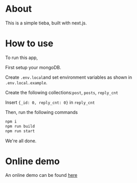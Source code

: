# About

This is a simple tieba, built with next.js.

# How to use

To run this app,

First setup your mongoDB.

Create `.env.local`and set environment variables as shown in `.env.local.example`.

Create the following collections:`post`, `posts`, `reply_cnt`

Insert `{_id: 0, reply_cnt: 0}` in `reply_cnt`

Then, run the following commands

``` bash
npm i
npm run build
npm run start
```

We're all done.

# Online demo

An online demo can be found [here](https://simple-tieba.vercel.app)

